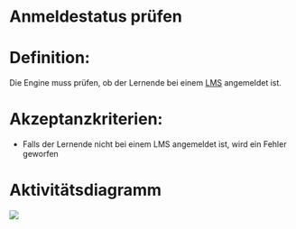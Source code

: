 # Anmeldestatus prüfen


# Definition:
Die Engine muss prüfen, ob der Lernende bei einem [LMS](Learning-Management-System-GE.md) angemeldet ist.


# Akzeptanzkriterien:
- Falls der Lernende nicht bei einem LMS angemeldet ist, wird ein Fehler geworfen


# Aktivitätsdiagramm
![](imageEngineAnmeldestatusLernender.png)